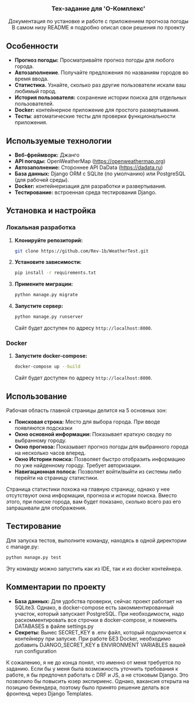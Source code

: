 <br />
<div align="center">
  <a href="https://github.com/Rev-1b/MirGovoritTest">
  </a>

<h3 align="center">Тех-задание для 'O-Комплекс'</h3>

  <p align="center">
    Документация по установке и работе с приложением прогноза погоды
    <br />В самом низу README я подробно описал свои решения по проекту
</div>



## Особенности

- **Прогноз погоды:** Просматривайте прогноз погоды для любого города.
- **Автозаполнение**. Получайте предложения по названиям городов во время ввода.
- **Статистика.** Узнайте, сколько раз другие пользователи искали ваш любимый город.
- **История пользователя:** сохранение истории поиска для отдельных пользователей.
- **Docker:** контейнерное приложение для простого развертывания.
- **Тесты**: автоматические тесты для проверки функциональности приложения.

## Используемые технологии

- **Веб-фреймворк:** Джанго
- **API погоды:** OpenWeatherMap (https://openweathermap.org)
- **Автозаполнение:** Стороннее API DaData (https://dadata.ru)
- **База данных:** Django ORM с SQLite (по умолчанию) или PostgreSQL (для рабочей среды).
- **Docker:** контейнеризация для разработки и развертывания.
- **Тестирование:** встроенная среда тестирования Django.

## Установка и настройка

### Локальная разработка

1. **Клонируйте репозиторий:**

    ```bash
    git clone https://github.com/Rev-1b/WeatherTest.git
    ```

2. **Установите зависимости:**

    ```bash
    pip install -r requirements.txt
    ```

3. **Примените миграции:**

    ```bash
    python manage.py migrate
    ```

4. **Запустите сервер:**

    ```bash
    python manage.py runserver
    ```

   Сайт будет доступен по адресу `http://localhost:8000`.

### Docker

1. **Запустите docker-compose:**

    ```bash
    docker-compose up --build
    ```

   Сайт будет доступен по адресу `http://localhost:8000`.

## Использование

Рабочая область главной страницы делится на 5 основных зон:
- **Поисковая строка:** Место для выбора города. При вводе появляются подсказки
- **Окно основной информации:** Показывает краткую сводку по выбранному городу.
- **Окно прогноза:** Показывает прогноз погоды для выбранного города на несколько часов вперед.
- **Окно Истории поиска:** Позволяет быстро отобразить информацию по уже найденному городу. Требует авторизации.
- **Навигационная полоса:** Позволяет войти/выйти из системы либо перейти на страницу статистики.

Страница статистики похожа на главную страницу, однако у нее отсутствуют окна информации, прогноза и истории поиска.
Вместо этого, при поиске города, вам будет показано, сколько всего раз его запрашивали для отображения.

## Тестирование

Для запуска тестов, выполните команду, находясь в одной директории с manage.py:

```bash
python manage.py test
```

Эту команду можно запустить как из IDE, так и из docker контейнера.

## Комментарии по проекту

- **База данных:** Для удобства проверки, сейчас проект работает на SQLite3. Однако, в docker-compose есть закомментированный участок, который запускает PostgreSQL. При необходимости, надо раскомментировать все строчки в docker-compose, и поменять DATABASES в файле settings.py
- **Секреты:** Вынес SECRET_KEY в .env файл, который подключается к контейнеру при запуске. При работе БЕЗ Docker, необходимо добавить DJANGO_SECRET_KEY в ENVIRONMENT VARIABLES вашей run configuration

К сожалению, я не до конца понял, что именно от меня требуется по заданию. Если бы у меня была возможность уточнить требования к работе, я бы предпочел работать с DRF и JS, а не стоковым Django. Это позволило бы повысить юзер экспириенс. Однако, вакансия открыта на позицию бекендера, поэтому было принято решение делать все фронтенд через Django Templates.
